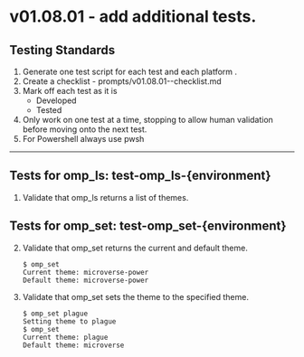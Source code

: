 # v01.08.01 - add additional tests.

## Testing Standards
1. Generate one test script for each test and each platform .
2. Create a checklist - prompts/v01.08.01--checklist.md
3. Mark off each test as it is
    - Developed
    - Tested
4. Only work on one test at a time, stopping to allow human validation before moving onto the next test.
5. For Powershell always use pwsh

------------------------------------------------------------------------------------------------

## Tests for omp_ls: test-omp_ls-{environment}
1. Validate that omp_ls returns a list of themes.

## Tests for omp_set: test-omp_set-{environment}
2. Validate that omp_set returns the current and default theme.
    ```
    $ omp_set 
    Current theme: microverse-power
    Default theme: microverse-power
    ```
3. Validate that omp_set sets the theme to the specified theme.
    ```
    $ omp_set plague
    Setting theme to plague
    $ omp_set 
    Current theme: plague
    Default theme: microverse
    ```
